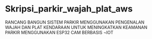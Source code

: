 # Skripsi_parkir_wajah_plat_aws
RANCANG BANGUN SISTEM PARKIR MENGGUNAKAN PENGENALAN WAJAH DAN PLAT KENDARAAN UNTUK MENINGKATKAN KEAMANAN PARKIR MENGGUNAKAN ESP32 CAM BERBASIS ¬IOT
